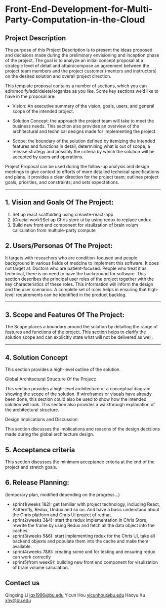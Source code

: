 # Front-End-Development-for-Multi-Party-Computation-in-the-Cloud

## Project Description

The purpose of this Project Description is to present the ideas proposed and decisions made during the preliminary envisioning and inception phase of the project. The goal is to analyze an initial concept proposal at a strategic level of detail and attain/compose an agreement between the project team members and the project customer (mentors and instructors) on the desired solution and overall project direction.

This template proposal contains a number of sections, which you can edit/modify/add/delete/organize as you like.  Some key sections we’d like to have in the proposal are:

- Vision: An executive summary of the vision, goals, users, and general scope of the intended project.

- Solution Concept: the approach the project team will take to meet the business needs. This section also provides an overview of the architectural and technical designs made for implementing the project.

- Scope: the boundary of the solution defined by itemizing the intended features and functions in detail, determining what is out of scope, a release strategy and possibly the criteria by which the solution will be accepted by users and operations.

Project Proposal can be used during the follow-up analysis and design meetings to give context to efforts of more detailed technical specifications and plans. It provides a clear direction for the project team; outlines project goals, priorities, and constraints; and sets expectations.

** **

## 1.   Vision and Goals Of The Project:

1. Set up react scaffolding using creawte-react-app
2. (Crucial work!)Set up Chris store ui by using redux to replace undux
3. Build new front end component for visulization of brain volum callculation from multiple-party compute


## 2. Users/Personas Of The Project:

It targets with reseachers who are condition-focused and people background in various fields of medcine to implement this software.
It does not target at:
Doctors who are patient-focused.
People who treat it as technical, there is no need to have the background for software.
This section describes the principal user roles of the project together with the key characteristics of these roles. This information will inform the design and the user scenarios. A complete set of roles helps in ensuring that high-level requirements can be identified in the product backlog.

** **

## 3.   Scope and Features Of The Project:

The Scope places a boundary around the solution by detailing the range of features and functions of the project. This section helps to clarify the solution scope and can explicitly state what will not be delivered as well.

** **

## 4. Solution Concept

This section provides a high-level outline of the solution.

Global Architectural Structure Of the Project:

This section provides a high-level architecture or a conceptual diagram showing the scope of the solution. If wireframes or visuals have already been done, this section could also be used to show how the intended solution will look. This section also provides a walkthrough explanation of the architectural structure.

Design Implications and Discussion:

This section discusses the implications and reasons of the design decisions made during the global architecture design.

## 5. Acceptance criteria

This section discusses the minimum acceptance criteria at the end of the project and stretch goals.

## 6. Release Planning:
(temporary plan, modified depending on the progress...)

- sprint1(weeks 1&2): get familiar with project technology, including React, Patternfly, Redux, Undux and so on. And have a basic understand about the Chris platform and Chris UI project of redhat.
- sprint2(weeks 3&4): start the redux implementation in Chris Store, rewrite the frame by using Redux and fetch all the data object into the caches.
- sprint3(weeks 5&6): start implementing redux for the Chris UI, take all backend objexts and populate them into the cache and make them available.
- sprint4(weeks 7&8): creating some unit for testing and ensuring redux can work correctly 
- sprint5(from week9): building new front end component for visulization of brain volume calculation.


## Contact us

Qingxing Li lqx1996@bu.edu
Yicun Hou yicunhou@bu.edu
Haoyu Xu xhy@bu.edu
